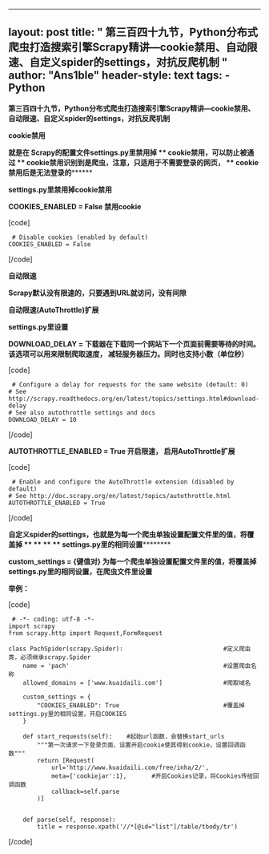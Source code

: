 
---
layout: post
title: " 第三百四十九节，Python分布式爬虫打造搜索引擎Scrapy精讲—cookie禁用、自动限速、自定义spider的settings，对抗反爬机制 "
author: "Ans1ble"
header-style: text
tags:
      - Python
---


**第三百四十九节，Python分布式爬虫打造搜索引擎Scrapy精讲—cookie禁用、自动限速、自定义spider的settings，对抗反爬机制**



****cookie禁用****

****就是在 **Scrapy的配置文件settings.py里禁用掉 ** **cookie禁用，可以防止被通过 **
**cookie禁用识别到是爬虫，注意，只适用于不需要登录的网页， ** **cookie禁用后是无法登录的******************

**settings.py里禁用掉cookie禁用**

**COOKIES_ENABLED = False 禁用cookie**

[code]

     # Disable cookies (enabled by default)
    COOKIES_ENABLED = False
[/code]



**自动限速**

****Scrapy默认没有限速的，只要遇到URL就访问，没有间隙****

****自动限速(AutoThrottle)扩展****

**********settings.py里设置**********

****DOWNLOAD_DELAY = 下载器在下载同一个网站下一个页面前需要等待的时间。该选项可以用来限制爬取速度，
减轻服务器压力。同时也支持小数（单位秒）****

[code]

     # Configure a delay for requests for the same website (default: 0)
    # See http://scrapy.readthedocs.org/en/latest/topics/settings.html#download-delay
    # See also autothrottle settings and docs
    DOWNLOAD_DELAY = 10
[/code]

**AUTOTHROTTLE_ENABLED = True   开启限速， **启用AutoThrottle扩展****

[code]

     # Enable and configure the AutoThrottle extension (disabled by default)
    # See http://doc.scrapy.org/en/latest/topics/autothrottle.html
    AUTOTHROTTLE_ENABLED = True
[/code]





******自定义spider的settings，也就是为每一个爬虫单独设置配置文件里的值，将覆盖掉 ** ** ** **
**settings.py里的相同设置****************

**custom_settings = {键值对} 为每一个爬虫单独设置配置文件里的值，将覆盖掉settings.py里的相同设置，在爬虫文件里设置**

**举例：**

[code]

     # -*- coding: utf-8 -*-
    import scrapy
    from scrapy.http import Request,FormRequest
    
    class PachSpider(scrapy.Spider):                            #定义爬虫类，必须继承scrapy.Spider
        name = 'pach'                                           #设置爬虫名称
        allowed_domains = ['www.kuaidaili.com']                 #爬取域名
    
        custom_settings = {
            "COOKIES_ENABLED": True                             #覆盖掉settings.py里的相同设置，开启COOKIES
        }
    
        def start_requests(self):    #起始url函数，会替换start_urls
            """第一次请求一下登录页面，设置开启cookie使其得到cookie，设置回调函数"""
            return [Request(
                url='http://www.kuaidaili.com/free/inha/2/',
                meta={'cookiejar':1},       #开启Cookies记录，将Cookies传给回调函数
                callback=self.parse
            )]
    
    
        def parse(self, response):
            title = response.xpath('//*[@id="list"]/table/tbody/tr')
[/code]



